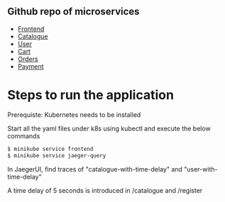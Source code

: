 ## Github repo of microservices
 - [Frontend](https://github.com/cloudyuga/e-cart-frontend/tree/frontend-prometheus)
 - [Catalogue](https://github.com/cloudyuga/e-cart-catalogue/tree/catalogue-opentracing-with-time-delay)
 - [User](https://github.com/cloudyuga/e-cart-user/tree/user-jaeger-with-time-delay)
 - [Cart](https://github.com/cloudyuga/e-cart-cart/tree/cart-prometheus)
 - [Orders](https://github.com/cloudyuga/e-cart-orders/tree/orders-prometheus)
 - [Payment](https://github.com/cloudyuga/e-cart-payment/tree/payment-go-opentracing)

# Steps to run the application
Prerequiste: Kubernetes needs to be installed

Start all the yaml files under k8s using kubectl and execute the below commands

```sh
$ minikube service frontend
$ minikube service jaeger-query
```

In JaegerUI, find traces of "catalogue-with-time-delay" and "user-with-time-delay"

A time delay of 5 seconds is introduced in /catalogue and /register
